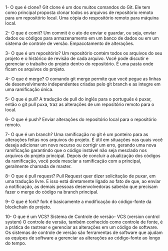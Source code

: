 1- O que é clone?
Git clone é um dos muitos comandos do Git. Ele tem como principal proposta clonar todos
os arquivos de repositório remoto para um repositório local.
Uma cópia do respositório remoto para máquina local.

2- O que é comit?
Um commit é o ato de enviar e guardar, ou seja, enviar dados ou códigos para
armazenamento em um banco de dados ou em um sistema de controle de versão.
Empacotamento de alterações.

3- O que é um repositório?
Um repositório contém todos os arquivos do seu projeto e o histórico de revisão de cada
arquivo. Você pode discutir e gerenciar o trabalho do projeto dentro do repositório.
É uma pasta onde ficam os arquivos do projeto.

4- O que é merge?
O comando git merge permite que você pegue as linhas de desenvolvimento independentes
criadas pelo git branch e as integre em uma ramificação única.

5- O que é pull?
A tradução de pull do inglês para o português é puxar, então o git pull puxa, traz 
as alterações de um repositório remoto para o local.

6- O que é push?
Enviar alterações do repositório local para o repositório remoto.

7- O que é um branch?
Uma ramificação no git é um ponteiro para as alterações feitas nos arquivos do projeto.
É útil em situações nas quais você deseja adicionar um novo recurso ou corrigir um erro,
gerando uma nova ramificação garantindo que o código instável não seja mesclado nos
arquivos do projeto principal. Depois de concluir a atualização dos códigos da ramificação,
você pode mesclar a ramificação com a principal, geralmente chamada de master.

8- O que é pull request?
Pull Request quer dizer solicitação de puxar, em uma tradução livre. E isso está diretamente
ligado ao fato de que, ao enviar a notificação, as demais pessoas desenvolvedoras saberão que
precisam fazer o merge do código na branch principal.

9- O que é fork?
fork é basicamente a modificação do código-fonte da blockchain do projeto.

10- O que é um VCS?
Sistema de Controle de versão- VCS (version control system)
O controle de versão, também conhecido como controle de fonte, é a prática de rastrear
e gerenciar as alterações em um código de software. Os sistemas de controle de versão são
ferramentas de software que ajudam as equipes de software a gerenciar as alterações ao
código-fonte ao longo do tempo.

